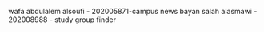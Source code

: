 wafa abdulalem alsoufi - 202005871-campus news 
bayan salah alasmawi - 202008988 - study group finder
